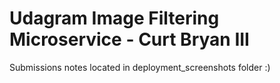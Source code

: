 # Udagram Image Filtering Microservice - Curt Bryan III

Submissions notes located in deployment_screenshots folder :) 